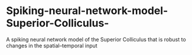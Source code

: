 # Spiking-neural-network-model-Superior-Colliculus-
A spiking neural network  model of the Superior Colliculus  that is robust to changes  in the spatial–temporal input
